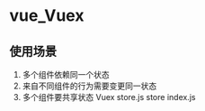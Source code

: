 # vue_Vuex

## 使用场景
1. 多个组件依赖同一个状态
2. 来自不同组件的行为需要变更同一状态
3. 多个组件要共享状态
  Vuex store.js
  store index.js
